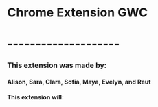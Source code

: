 # Chrome Extension GWC
# --------------------
### This extension was made by:
#### Alison, Sara, Clara, Sofia, Maya, Evelyn, and Reut
####
#### This extension will:
